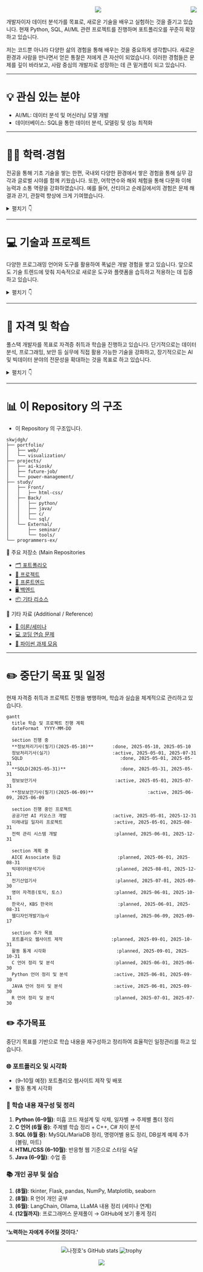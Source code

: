 <h1 align="left">
        <a href="https://github.com/skwjdgh/skwjdgh/blob/main/README_ENG.md">
    <img align="right" src="https://img.shields.io/badge/Translate-English-blue.svg" />
  </a>
</h1>

<p align='center'>
<img src="https://capsule-render.vercel.app/api?type=waving&color=gradient&height=300&section=header&text=나정호%20입니다.&fontSize=70&animation=fadeIn&fontAlignY=38&desc=Conanti%20Dabitur!&descAlignY=51&descAlign=62"/>
      
개발자이자 데이터 분석가를 목표로, 새로운 기술을 배우고 실험하는 것을 즐기고 있습니다.
현재 Python, SQL, AI/ML 관련 프로젝트를 진행하며 포트폴리오를 꾸준히 확장하고 있습니다.

저는 코드뿐 아니라 다양한 삶의 경험을 통해 배우는 것을 중요하게 생각합니다.
새로운 환경과 사람을 만나면서 얻은 통찰은 저에게 큰 자산이 되었습니다.
이러한 경험들은 문제를 깊이 바라보고, 사람 중심의 개발자로 성장하는 데 큰 밑거름이 되고 있습니다.

---

# 💡 관심 있는 분야

- AI/ML: 데이터 분석 및 머신러닝 모델 개발
- 데이터베이스: SQL을 통한 데이터 분석, 모델링 및 성능 최적화

---
# 🧑‍💼 학력·경험

전공을 통해 기초 기술을 쌓는 한편, 국내외 다양한 환경에서 쌓은 경험을 통해 실무 감각과 글로벌 시야를 함께 키웠습니다.
또한, 어학연수와 해외 체험을 통해 다문화 이해 능력과 소통 역량을 강화하였습니다.
예를 들어, 산티아고 순례길에서의 경험은 문제 해결과 끈기, 관찰력 향상에 크게 기여했습니다.

<details>
<summary>펼치기 👇</summary>
      
## 🎓 학력 사항

**숭실대학교 (SoongSil University)**  
정보통신전자공학부 학사  
2009.03 – 2018.02  
- 주요 과목: 디지털 공학, 컴퓨터 구조, 회로이론, 신호 및 시스템, 데이터통신 등

---

## ✈️ 어학연수 경험
      
**Greenriver Community College(IESL)**  
2007.12 ~ 2008.07  

**Highline Community College(ESL)**  
2008.08 ~ 2009.02  
- 집중 영어 프로그램(회화, 작문, 청취) 수강  
- 다양한 국적의 학생들과 프로젝트 수행
- 기초 전공과목 수강 -

---

## 💼 경력 사항
  
**성우산업 주식회사**  
- 수처리 전문기업  
- 회계 및 재무 관련 문서 정리, 장부 관리  
- 비용·수익 분석 및 보고서 작성
  
**(주)하림**  
- FS(단체급식) 영업 및 사업장 관리
- 식자재 물류 및 휴게소 입찰 등 
- 온라인 유통(쿠팡, SSG, 티몬, 농협 등) 영업 및 관리

**(개인)주식회사 정수**  
- 신재생에너지(태양광) 관련 사업
- 태양광 발전소 운영 지원  
- 시공·발주 협의 보조, 현장 점검 및 관련 문서 작성
  
</details>

---

# 💻 기술과 프로젝트
다양한 프로그래밍 언어와 도구를 활용하여 폭넓은 개발 경험을 쌓고 있습니다.
앞으로도 기술 트렌드에 맞춰 지속적으로 새로운 도구와 플랫폼을 습득하고 적용하는 데 집중하고 있습니다.

<details>
<summary>펼치기 👇</summary>

## 💻 진행 중인 프로젝트
- 데이터와 AI 기술을 활용해 현실 문제를 해결하는 프로젝트들을 진행하고 있습니다.

1. **한이음 공모전 - 공공기반 AI 키오스크 (25년 중)**  
   - AI agent 기반 공공기관 목적용 키오스크 개발

2. **미래내일 일자리(25년 중)**

3. **개인 프로젝트 - AI 기반 자율 운영 관리 시스템(송배전 데이터 기반) (25년 중)**  
   - 인공지능 기술을 활용한 전력망 최적화 시스템 개발 목표

  
## ⚙️ 기술 스택
- 사용하고 숙달 중인 언어와 도구들을 정리했습니다. 현재도 지속적으로 확장 중 입니다.
      
### 🛠️ 주요 언어
![Top Langs](https://github-readme-stats.vercel.app/api/top-langs/?username=skwjdgh&layout=compact&theme=radical)

- ![Python](https://img.shields.io/badge/Python-3776AB?style=plastic&logo=python&logoColor=white&link=www.naver.com)  ![Java](https://img.shields.io/badge/Java-007396?style=plastic&logo=openjdk&logoColor=white)  ![C](https://img.shields.io/badge/C-A8B9CC?style=plastic&logo=c&logoColor=white)  ![C++](https://img.shields.io/badge/C++-00599C?style=plastic&logo=c%2B%2B&logoColor=white) ![SQL](https://img.shields.io/badge/SQL-4479A1?style=plastic&logo=mysql&logoColor=white)  ![R](https://img.shields.io/badge/R-276DC3?style=plastic&logo=r&logoColor=white)  ![HTML5](https://img.shields.io/badge/HTML5-E34F26?style=plastic&logo=html5&logoColor=white)  ![JavaScript](https://img.shields.io/badge/JavaScript-F7DF1E?style=plastic&logo=javascript&logoColor=white)  ![CSS3](https://img.shields.io/badge/CSS3-1572B6?style=plastic&logo=css3&logoColor=white)

### 🛠️ 개발환경

- 운영체제: ![Windows](https://img.shields.io/badge/Windows_11-0078D6?style=plastic&logo=windows&logoColor=white)  
- 개발도구: ![VS Code](https://img.shields.io/badge/VS_Code-007ACC?style=plastic&logo=visual-studio-code&logoColor=white)  ![IntelliJ IDEA](https://img.shields.io/badge/IntelliJ_IDEA-000000?style=plastic&logo=intellij-idea&logoColor=white)  ![PyCharm](https://img.shields.io/badge/PyCharm-000000?style=plastic&logo=pycharm&logoColor=green)  ![SQL Developer](https://img.shields.io/badge/SQL_Developer-F80000?style=plastic&logo=oracle&logoColor=white)
- 빌드/배포: ![Git](https://img.shields.io/badge/Git-F05032?style=plastic&logo=git&logoColor=white)  ![GitHub Actions](https://img.shields.io/badge/GitHub_Actions-2088FF?style=plastic&logo=github-actions&logoColor=white)  ![Jenkins](https://img.shields.io/badge/Jenkins-D24939?style=plastic&logo=jenkins&logoColor=white)
- 가상화: ![Docker](https://img.shields.io/badge/Docker-2496ED?style=plastic&logo=docker&logoColor=white)
- 클라우드: ![AWS](https://img.shields.io/badge/AWS-232F3E?style=plastic&logo=amazon-aws&logoColor=FF9900)  ![Azure](https://img.shields.io/badge/Azure-0078D4?style=plastic&logo=microsoft-azure&logoColor=white)  ![GCP](https://img.shields.io/badge/GCP-4285F4?style=plastic&logo=google-cloud&logoColor=white)


</details>

---

# 📘 자격 및 학습
풀스택 개발자를 목표로 자격증 취득과 학습을 진행하고 있습니다.
단기적으로는 데이터 분석, 프로그래밍, 보안 등 실무에 직접 활용 가능한 기술을 강화하고, 장기적으로는 AI 및 빅데이터 분야의 전문성을 확대하는 것을 목표로 하고 있습니다.

<details>
<summary>펼치기 👇</summary>

## 📜 보유 자격증
- 학습의 깊이와 넓이를 확장하며 실무 중심의 자격증을 꾸준히 준비 중입니다.
    
### 📌 보유
- 네트워크 관리사 2급
- 한국사 1급
- KBS 한국어 3+급
- ADSP

### 📌 진행 중
- 정보처리기사 (5–7월 중)
- SQLD (5월 중)
- 정보보안기사 (5–7월 중)

### 📌 계획 중
- AICE 자격 Associate 등급
- 웹디자인개발기능사 (6월 ~ 9월 중)
- 빅데이터분석기사 (8 – 12월 중)
- 전기산업기사 (7 – 9월 중)
- 영어 자격증 (토익, 토스), 한국사, KBS 한국어 *(갱신/재취득 계획 중)*
 
</details>

---

# 📊 이 Repository 의 구조
- 이 Repository 의 구조입니다.
      
```
skwjdgh/
├── portfolio/
│   ├── web/
│   └── visualization/
├── projects/
│   ├── ai-kiosk/
│   ├── future-job/
│   └── power-management/
├── study/
│   ├── Front/
│   │   ├── html-css/
│   ├── Back/
│   │   ├── python/
│   │   ├── java/
│   │   ├── c/
│   │   └── sql/
│   └── External/
│       ├── seminar/
│       └── tools/
└── programmers-ex/
```

📂 주요 저장소 (Main Repositories
- [🗂️ 포트폴리오](https://github.com/skwjdgh/Portfolio)<br>
- [🚧 프로젝트](https://github.com/skwjdgh/Project)<br>
- [🎨 프론트엔드](https://github.com/skwjdgh/Front)<br>
- [🖥️ 백엔드](https://github.com/skwjdgh/Back)<br>
- [📦 기타 리소스](https://github.com/skwjdgh/External)<br>

📎 기타 자료 (Additional / Reference)
   - [🧠 이론/세미나](https://github.com/skwjdgh/Theory-and-Seminar)<br>
   - [💻 코딩 연습 문제](https://github.com/skwjdgh/Programmers-ex)<br>
   - [📝 파이썬 과제 모음](https://github.com/skwjdgh/Python101_homework)<br>
   
---

# ✏️ 중단기 목표 및 일정
현재 자격증 취득과 프로젝트 진행을 병행하며, 학습과 실습을 체계적으로 관리하고 있습니다.

```mermaid
gantt
  title 학습 및 프로젝트 진행 계획
  dateFormat  YYYY-MM-DD

  section 진행 중
  **정보처리기사(필기)(2025-05-10)**       :done, 2025-05-10, 2025-05-10
  정보처리기사(실기)                       :active, 2025-05-01, 2025-07-31
  SQLD                                    :done, 2025-05-01, 2025-05-31
  **SQLD(2025-05-31)**                    :done, 2025-05-31, 2025-05-31
  정보보안기사                             :active, 2025-05-01, 2025-07-31
  **정보보안기사(필기)(2025-06-09)**                    :active, 2025-06-09, 2025-06-09

  section 진행 중인 프로젝트
  공공기반 AI 키오스크 개발                 :active, 2025-05-01, 2025-12-31
  미래내일 일자리 프로젝트                   :active, 2025-05-01, 2025-08-31
  전력 관리 시스템 개발                     :planned, 2025-06-01, 2025-12-31

  section 계획 중
  AICE Associate 등급                     :planned, 2025-06-01, 2025-08-31
  빅데이터분석기사                          :planned, 2025-08-01, 2025-12-31
  전기산업기사                             :planned, 2025-07-01, 2025-09-30
  영어 자격증(토익, 토스)                   :planned, 2025-06-01, 2025-10-31
  한국사, KBS 한국어                        :planned, 2025-06-01, 2025-08-31
  웹디자인개발기능사                        :planned, 2025-06-09, 2025-09-17

  section 추가 목표
  포트폴리오 웹사이트 제작                  :planned, 2025-09-01, 2025-10-31
  활동 통계 시각화                          :planned, 2025-09-01, 2025-10-31
  C 언어 정리 및 분석                      :planned, 2025-06-01, 2025-06-30
  Python 언어 정리 및 분석                 :active, 2025-06-01, 2025-09-30
  JAVA 언어 정리 및 분석                   :active, 2025-06-01, 2025-09-30
  R 언어 정리 및 분석                      :planned, 2025-07-01, 2025-07-30

```

## ✏️ 추가목표
중단기 목표를 기반으로 학습 내용을 재구성하고 정리하여 효율적인 일정관리를 하고 있습니다.
      
### 🌐 포트폴리오 및 시각화
- (9–10월 예정) 포트폴리오 웹사이트 제작 및 배포
- 활동 통계 시각화

### 🧠 학습 내용 재구성 및 정리
1. **Python (6–9월)**: 미흡 코드 재설계 및 삭제, 일자별 → 주제별 폴더 정리  
2. **C 언어 (6월 중)**: 주제별 학습 정리 + C++, C# 차이 분석  
3. **SQL (6월 중)**: MySQL/MariaDB 정리, 명령어별 용도 정리, DB설계 예제 추가 (볼링, 마트)  
4. **HTML/CSS (6–10월)**: 반응형 웹 기준으로 스타일 숙달  
5. **Java (6–9월)**: 수업 중
    
### 📚 개인 공부 및 실습
1. **(8월)**: tkinter, Flask, pandas, NumPy, Matplotlib, seaborn  
2. **(8월)**: R 언어 개인 공부  
3. **(6월)**: LangChain, Ollama, LLaMA 내용 정리 (세미나 연계)  
4. **(12월까지)**: 프로그래머스 문제풀이 → GitHub에 보기 좋게 정리

---

**'노력하는 자에게 주어질 것이다.'**

---

<p align="center">
  <img src="https://github-readme-stats.vercel.app/api?username=skwjdgh" alt="나정호's GitHub stats" />
  <img src="https://github-profile-trophy.vercel.app/?username=skwjdgh&theme=radical" alt="trophy" />
</p>

<p align='center'>
      <img src="https://capsule-render.vercel.app/api?type=waving&color=gradient&height=200&text=&descAlign=59&section=footer">

